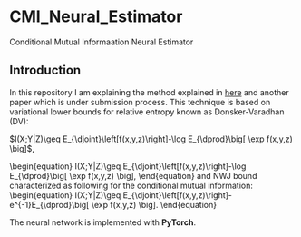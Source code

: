 # CMI_Neural_Estimator
Conditional Mutual Informaation Neural Estimator

## Introduction
In this repository I am explaining the method explained in [here](https://arxiv.org/abs/1911.02277) and another paper which is under submission process.
This technique is based on variational lower bounds for relative entropy known as Donsker-Varadhan (DV):

$I(X;Y|Z)\geq E_{\djoint}\left[f(x,y,z)\right]-\log E_{\dprod}\big[ \exp f(x,y,z) \big]$,

\begin{equation}
I(X;Y|Z)\geq E_{\djoint}\left[f(x,y,z)\right]-\log E_{\dprod}\big[ \exp f(x,y,z) \big],
\end{equation}
and NWJ bound characterized as following for the conditional mutual information:
\begin{equation}
I(X;Y|Z)\geq E_{\djoint}\left[f(x,y,z)\right]- e^{-1}E_{\dprod}\big[ \exp f(x,y,z) \big].
\end{equation}


The neural network is implemented with **PyTorch**.


